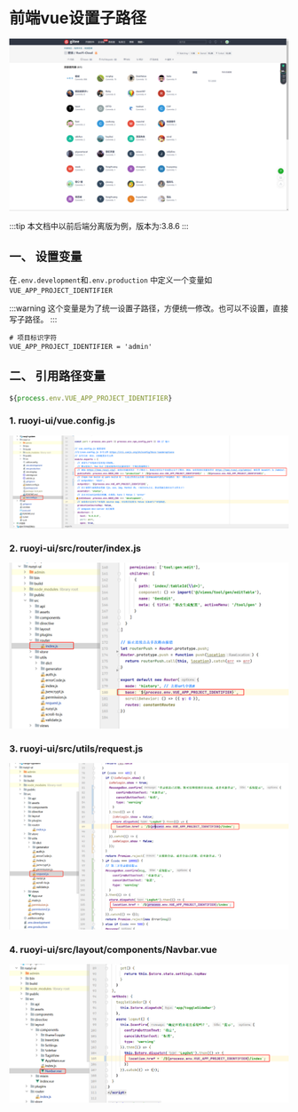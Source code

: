 # 前端vue设置子路径
![](./imgs/img_4.png)

:::tip 本文档中以前后端分离版为例，版本为:3.8.6
:::

## 一、 设置变量

在`.env.development`和`.env.production` 中定义一个变量如`VUE_APP_PROJECT_IDENTIFIER`

:::warning
这个变量是为了统一设置子路径，方便统一修改。也可以不设置，直接写子路径。
:::


```env
# 项目标识字符
VUE_APP_PROJECT_IDENTIFIER = 'admin'
```

## 二、 引用路径变量

```js
${process.env.VUE_APP_PROJECT_IDENTIFIER}
```

### 1. ruoyi-ui/vue.config.js

![](./imgs/img.png)

### 2. ruoyi-ui/src/router/index.js

![](./imgs/img_1.png)

### 3. ruoyi-ui/src/utils/request.js

![](./imgs/img_2.png)

### 4. ruoyi-ui/src/layout/components/Navbar.vue

![](./imgs/img_3.png)
